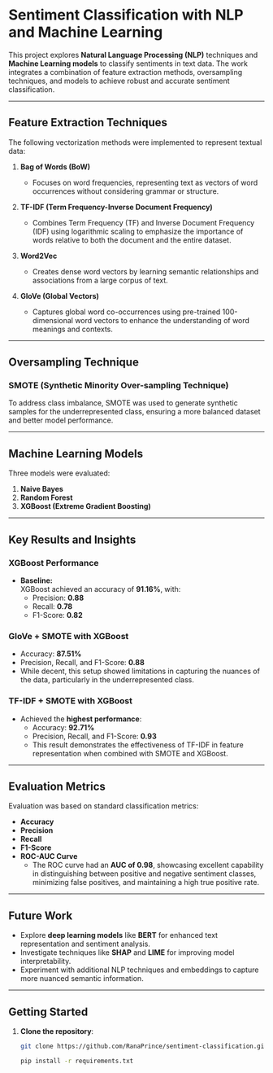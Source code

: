 # Sentiment Classification with NLP and Machine Learning

This project explores **Natural Language Processing (NLP)** techniques and **Machine Learning models** to classify sentiments in text data. The work integrates a combination of feature extraction methods, oversampling techniques, and models to achieve robust and accurate sentiment classification.

---

## **Feature Extraction Techniques**
The following vectorization methods were implemented to represent textual data:

1. **Bag of Words (BoW)**  
   - Focuses on word frequencies, representing text as vectors of word occurrences without considering grammar or structure.

2. **TF-IDF (Term Frequency-Inverse Document Frequency)**  
   - Combines Term Frequency (TF) and Inverse Document Frequency (IDF) using logarithmic scaling to emphasize the importance of words relative to both the document and the entire dataset.

3. **Word2Vec**  
   - Creates dense word vectors by learning semantic relationships and associations from a large corpus of text.

4. **GloVe (Global Vectors)**  
   - Captures global word co-occurrences using pre-trained 100-dimensional word vectors to enhance the understanding of word meanings and contexts.

---

## **Oversampling Technique**
### **SMOTE (Synthetic Minority Over-sampling Technique)**  
To address class imbalance, SMOTE was used to generate synthetic samples for the underrepresented class, ensuring a more balanced dataset and better model performance.

---

## **Machine Learning Models**
Three models were evaluated:
1. **Naive Bayes**
2. **Random Forest**
3. **XGBoost (Extreme Gradient Boosting)**

---

## **Key Results and Insights**

### **XGBoost Performance**
- **Baseline:**  
  XGBoost achieved an accuracy of **91.16%**, with:
  - Precision: **0.88**
  - Recall: **0.78**
  - F1-Score: **0.82**

### **GloVe + SMOTE with XGBoost**
- Accuracy: **87.51%**
- Precision, Recall, and F1-Score: **0.88**
- While decent, this setup showed limitations in capturing the nuances of the data, particularly in the underrepresented class.

### **TF-IDF + SMOTE with XGBoost**
- Achieved the **highest performance**:
  - Accuracy: **92.71%**
  - Precision, Recall, and F1-Score: **0.93**
  - This result demonstrates the effectiveness of TF-IDF in feature representation when combined with SMOTE and XGBoost.

---

## **Evaluation Metrics**
Evaluation was based on standard classification metrics:
- **Accuracy**
- **Precision**
- **Recall**
- **F1-Score**
- **ROC-AUC Curve**  
  - The ROC curve had an **AUC of 0.98**, showcasing excellent capability in distinguishing between positive and negative sentiment classes, minimizing false positives, and maintaining a high true positive rate.

---

## **Future Work**
- Explore **deep learning models** like **BERT** for enhanced text representation and sentiment analysis.
- Investigate techniques like **SHAP** and **LIME** for improving model interpretability.
- Experiment with additional NLP techniques and embeddings to capture more nuanced semantic information.

---

## **Getting Started**

1. **Clone the repository**:
   ```bash
   git clone https://github.com/RanaPrince/sentiment-classification.git

   pip install -r requirements.txt




